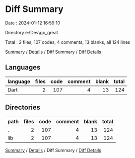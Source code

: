 # Diff Summary

Date : 2024-01-12 16:59:10

Directory e:\\Dev\\go_great

Total : 2 files,  107 codes, 4 comments, 13 blanks, all 124 lines

[Summary](results.md) / [Details](details.md) / Diff Summary / [Diff Details](diff-details.md)

## Languages
| language | files | code | comment | blank | total |
| :--- | ---: | ---: | ---: | ---: | ---: |
| Dart | 2 | 107 | 4 | 13 | 124 |

## Directories
| path | files | code | comment | blank | total |
| :--- | ---: | ---: | ---: | ---: | ---: |
| . | 2 | 107 | 4 | 13 | 124 |
| lib | 2 | 107 | 4 | 13 | 124 |

[Summary](results.md) / [Details](details.md) / Diff Summary / [Diff Details](diff-details.md)